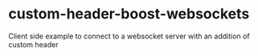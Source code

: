 # custom-header-boost-websockets
Client side example to connect to a websocket server with an addition of custom header
